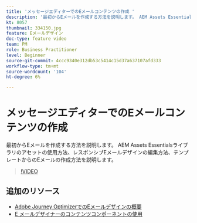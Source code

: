 ```yaml
---
title: 'メッセージエディターでのEメールコンテンツの作成 '
description: '最初からEメールを作成する方法を説明します。 AEM Assets Essentialsライブラリのアセットの使用方法、レスポンシブEメールデザインの編集方法、テンプレートからのEメールの作成方法を説明します。 '
kt: 8057
thumbnail: 334150.jpg
feature: Eメールデザイン
doc-type: feature video
team: PM
role: Business Practitioner
level: Beginner
source-git-commit: 4ccc9340e312db53c5414c15d37a637107afd333
workflow-type: tm+mt
source-wordcount: '104'
ht-degree: 6%

---
```



# メッセージエディターでのEメールコンテンツの作成

最初からEメールを作成する方法を説明します。 AEM Assets Essentialsライブラリのアセットの使用方法、レスポンシブEメールデザインの編集方法、テンプレートからのEメールの作成方法を説明します。

>[!VIDEO](https://video.tv.adobe.com/v/334150?quality=12)

## 追加のリソース

* [Adobe Journey OptimizerでのEメールデザインの概要](https://experienceleague.adobe.com/docs/journey-optimizer/using/create-messages/email-designer/design-emails.html)
* [E メールデザイナーのコンテンツコンポーネントの使用](https://experienceleague.adobe.com/docs/journey-optimizer/using/create-messages/email-designer/design-emails.html)
